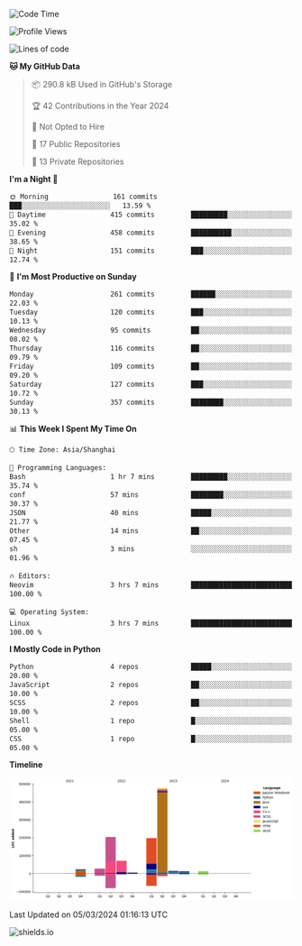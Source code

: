 <!--START_SECTION:waka-->
![Code Time](http://img.shields.io/badge/Code%20Time-377%20hrs%2042%20mins-blue)

![Profile Views](http://img.shields.io/badge/Profile%20Views-0-blue)

![Lines of code](https://img.shields.io/badge/From%20Hello%20World%20I%27ve%20Written-1.1%20million%20lines%20of%20code-blue)

**🐱 My GitHub Data** 

> 📦 290.8 kB Used in GitHub's Storage 
 > 
> 🏆 42 Contributions in the Year 2024
 > 
> 🚫 Not Opted to Hire
 > 
> 📜 17 Public Repositories 
 > 
> 🔑 13 Private Repositories 
 > 
**I'm a Night 🦉** 

```text
🌞 Morning                161 commits         ███░░░░░░░░░░░░░░░░░░░░░░   13.59 % 
🌆 Daytime                415 commits         █████████░░░░░░░░░░░░░░░░   35.02 % 
🌃 Evening                458 commits         ██████████░░░░░░░░░░░░░░░   38.65 % 
🌙 Night                  151 commits         ███░░░░░░░░░░░░░░░░░░░░░░   12.74 % 
```
📅 **I'm Most Productive on Sunday** 

```text
Monday                   261 commits         ██████░░░░░░░░░░░░░░░░░░░   22.03 % 
Tuesday                  120 commits         ███░░░░░░░░░░░░░░░░░░░░░░   10.13 % 
Wednesday                95 commits          ██░░░░░░░░░░░░░░░░░░░░░░░   08.02 % 
Thursday                 116 commits         ██░░░░░░░░░░░░░░░░░░░░░░░   09.79 % 
Friday                   109 commits         ██░░░░░░░░░░░░░░░░░░░░░░░   09.20 % 
Saturday                 127 commits         ███░░░░░░░░░░░░░░░░░░░░░░   10.72 % 
Sunday                   357 commits         ████████░░░░░░░░░░░░░░░░░   30.13 % 
```


📊 **This Week I Spent My Time On** 

```text
🕑︎ Time Zone: Asia/Shanghai

💬 Programming Languages: 
Bash                     1 hr 7 mins         █████████░░░░░░░░░░░░░░░░   35.74 % 
conf                     57 mins             ████████░░░░░░░░░░░░░░░░░   30.37 % 
JSON                     40 mins             █████░░░░░░░░░░░░░░░░░░░░   21.77 % 
Other                    14 mins             ██░░░░░░░░░░░░░░░░░░░░░░░   07.45 % 
sh                       3 mins              ░░░░░░░░░░░░░░░░░░░░░░░░░   01.96 % 

🔥 Editors: 
Neovim                   3 hrs 7 mins        █████████████████████████   100.00 % 

💻 Operating System: 
Linux                    3 hrs 7 mins        █████████████████████████   100.00 % 
```

**I Mostly Code in Python** 

```text
Python                   4 repos             █████░░░░░░░░░░░░░░░░░░░░   20.00 % 
JavaScript               2 repos             ██░░░░░░░░░░░░░░░░░░░░░░░   10.00 % 
SCSS                     2 repos             ██░░░░░░░░░░░░░░░░░░░░░░░   10.00 % 
Shell                    1 repo              █░░░░░░░░░░░░░░░░░░░░░░░░   05.00 % 
CSS                      1 repo              █░░░░░░░░░░░░░░░░░░░░░░░░   05.00 % 
```



**Timeline**

![Lines of Code chart](https://raw.githubusercontent.com/kopp4/kopp4/main/assets/bar_graph.png)


 Last Updated on 05/03/2024 01:16:13 UTC
<!--END_SECTION:waka-->
![shields.io](https://img.shields.io/github/commit-activity/w/kopp4/kopp4?color=g&label=abusing%20bot&style=flat-square)
